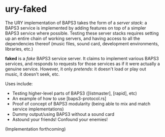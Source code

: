 # ury-faked

The URY implementation of BAPS3 takes the form of a *server stack*: a BAPS3 service is implemented by adding features on top of a simpler BAPS3 service where possible.  Testing these server stacks requires setting up an entire chain of working servers, and having access to all the dependencies thereof (music files, sound card, development environments, libraries, etc.)

**faked** is a *fake* BAPS3 service server.  It claims to implement various BAPS3 services, and responds to requests for those services as if it were actually a genuine service.  However, it only *pretends*: it doesn't load or play out music, it doesn't seek, etc.

Uses include:

* Testing higher-level parts of BAPS3 ([listmaster], [rapid], etc)
* An example of how to use [baps3-protocol.rs]
* Proof of concept of BAPS3 modularity (being able to mix and match service implementations)
* Dummy output/using BAPS3 without a sound card
* Astound your friends!  Confound your enemies!

(Implementation forthcoming)

[listd]: https://github.com/UniversityRadioYork/listmaster
[ury-rapid]: https://github.com/UniversityRadioYork/ury-rapid
